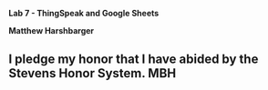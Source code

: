 **Lab 7 - ThingSpeak and Google Sheets**

**Matthew Harshbarger**

**I pledge my honor that I have abided by the Stevens Honor System. MBH**
---
